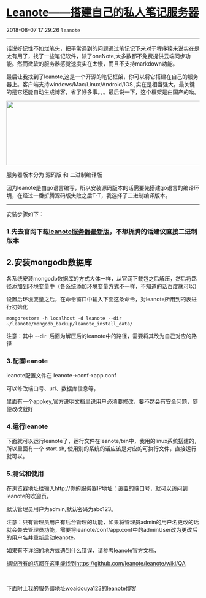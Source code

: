 # [Leanote——搭建自己的私人笔记服务器](https://blog.csdn.net/woaidouya123/article/details/81484028)
2018-08-07 17:29:26 `leanote`

---
<p>话说好记性不如烂笔头，把平常遇到的问题通过笔记记下来对于程序猿来说实在是太有用了，找了一些笔记软件，除了oneNote,大多数都不免费提供云端同步功能。然而微软的服务器感觉速度实在太慢，而且不支持markdown功能。</p> 
<p>最后让我找到了leanote,这是一个开源的笔记框架，你可以将它搭建在自己的服务器上。客户端支持windows/Mac/Linux/Android/IOS ,实在是相当强大。最关键的是它还能自动生成博客，省了好多事。。。最后说一下，这个框架是由国产的呦。</p> 
<p><img alt="" class="has" height="168" src="https://img-blog.csdn.net/20180807164703970?watermark/2/text/aHR0cHM6Ly9ibG9nLmNzZG4ubmV0L3dvYWlkb3V5YTEyMw==/font/5a6L5L2T/fontsize/400/fill/I0JBQkFCMA==/dissolve/70" width="533"></p> 
<p>服务器版本分为 源码版 和 二进制编译版</p> 
<p>因为leanote是由go语言编写，所以安装源码版本的话需要先搭建go语言的编译环境，在经过一番折腾源码版失败之后T-T，我选择了二进制编译版本。</p> 
<hr>
<p>安装步骤如下：</p> 
<h3>1.先去官网下载<a href="http://leanote.org/#download">leanote服务器最新版</a>，不想折腾的话建议直接二进制版本</h3> 
<h2>2.安装mongodb数据库</h2> 
<p>各系统安装mongodb数据库的方式大体一样，从官网下载包之后解压，然后将路径添加到环境变量中（各系统添加环境变量方式不一样，不知道的话百度就可以）</p> 
<p>设置后环境变量之后，在命令窗口中输入下面这条命令，对leanote所用到的表进行初始化</p> 

```
mongorestore -h localhost -d leanote --dir ~/leanote/mongodb_backup/leanote_install_data/
``` 
<p>注意：其中 --dir&nbsp; 后面为解压后的leanote中的路径，需要将其改为自己对应的路径</p> 
<h3>3.配置leanote</h3> 
<p>leanote配置文件在 leanote-&gt;conf-&gt;app.conf&nbsp;</p> 
<p>可以修改端口号、url、数据库信息等，</p> 
<p>里面有一个appkey,官方说明文档里说用户必须要修改，要不然会有安全问题，随便改改就好</p> 
<h3>4.运行leanote</h3> 
<p>下面就可以运行leanote了，运行文件在leanote/bin中，我用的linux系统搭建的，所以里面有一个 start.sh, 使用别的系统的话应该是对应的可执行文件，直接运行就可以。</p> 
<h3>5.测试和使用</h3> 
<p>在浏览器地址栏输入http://你的服务器IP地址：设置的端口号，就可以访问到leanote的欢迎页。</p> 
<p>默认管理员用户为admin,默认密码为abc123。</p> 
<p>注意：只有管理员用户有后台管理的功能，如果将管理员admin的用户名更改的话就会失去管理员功能，需要将leanote/conf/app.conf中的adminUser改为更改后的用户名并重新启动leanote。</p> 
<p>如果有不详细的地方或遇到什么错误，请参考leanote官方文档，</p> 
<p><a href="https://github.com/leanote/leanote/wiki/QA">据说所有的坑都在这里能找到</a><a href="https://github.com/leanote/leanote/wiki/QA">https://github.com/leanote/leanote/wiki/QA</a></p> 
<p>&nbsp;</p> 
<p>下面附上我的服务器地址<a href="http://www.woaidouya123.cf:2333">woaidouya123的leanote博客</a></p>
